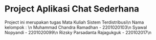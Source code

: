 # Project Aplikasi Chat Sederhana
 Project ini merupakan tugas Mata Kuliah Sistem Terdistribusi\n
 Nama kelompok : \n
 Muhammad Chandra Ramadhan - 2201020103\n
 Syawal Nopyandi - 2201020099\n
 Rizsky Parsadanta Rajagukguk - 220102017\n
